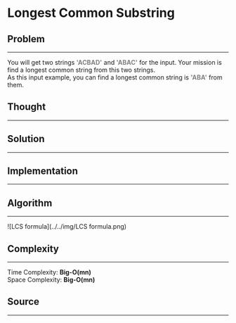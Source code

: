 # Longest Common Substring

## Problem
---
You will get two strings <font color="gray">__'ACBAD'__</font> and <font color="gray">__'ABAC'__</font> for the input. Your mission is find a longest common string from this two strings.<br/>
As this input example, you can find a longest common string is <font color="gray">__'ABA'__</font> from them.

## Thought
---

## Solution
---

## Implementation
---

## Algorithm
---
![LCS formula](../../img/LCS formula.png)

## Complexity
---
Time Complexity: __Big-O(mn)__
<br/>
Space Complexity: __Big-O(mn)__

## Source
---
```python
```
